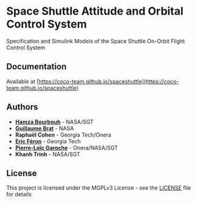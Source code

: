 # Space Shuttle Attitude and Orbital Control System

Specification and Simulink Models of the Space Shuttle On-Orbit Flight Control System

## Documentation

Available at [https://coco-team.github.io/spaceshuttle](https://coco-team.github.io/spaceshuttle)

## Authors

* [**Hamza Bourbouh**](https://ti.arc.nasa.gov/profile/bourbouh/) - NASA/SGT 
* [**Guillaume Brat**](https://ti.arc.nasa.gov/profile/brat/) - NASA 
* **Raphaël Cohen** - Georgia Tech/Onera
* [**Eric Féron**](http://www.feron.org/Eric/) - Georgia Tech 
* [**Pierre-Loïc Garoche**](https://www.onera.fr/staff/pierre-loic-garoche) - Onera/NASA/SGT 
* **Khanh Trinh** - NASA/SGT  


## License

This project is licensed under the MGPLv3 License - see the
[LICENSE](LICENSE) file for details

